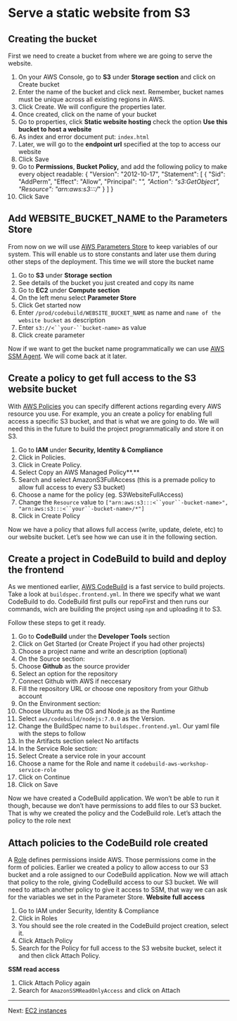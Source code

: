 # Serve a static website from S3

## Creating the bucket

First we need to create a bucket from where we are going to serve the website.

1. On your AWS Console, go to **S3** under **Storage section** and click on Create bucket
2. Enter the name of the bucket and click next. Remember, bucket names must be unique across all existing regions in AWS.
3. Click Create. We will configure the properties later.
4. Once created, click on the name of your bucket
5. Go to properties, click **Static website hosting** check the option **Use this bucket to host a website**
6. As index and error document put: `index.html`
7. Later, we will go to the **endpoint url** specified at the top to access our website
8. Click Save
9. Go to **Permissions**, **Bucket Policy,** and add the following policy to make every object readable:
      {
          "Version": "2012-10-17",
          "Statement": [
              {
                  "Sid": "AddPerm",
                  "Effect": "Allow",
                  "Principal": "*",
                  "Action": "s3:GetObject",
                  "Resource": "arn:aws:s3:::<your-bucket-name>/*"
              }
          ]
      }
10. Click Save


## Add WEBSITE_BUCKET_NAME to the Parameters Store

From now on we will use [AWS Parameters Store](http://docs.aws.amazon.com/systems-manager/latest/userguide/systems-manager-paramstore.html) to keep variables of our system. This will enable us to store constants and later use them during other steps of the deployment. This time we will store the bucket name


1. Go to **S3** under **Storage** **section**
2. See details of the bucket you just created and copy its name
3. Go to **EC2** under **Compute section**
4. On the left menu select **Parameter Store**
5. Click Get started now
6. Enter  `/prod/codebuild/WEBSITE_BUCKET_NAME` as name and `name of the website bucket` as description
7. Enter  `s3://<``your-``bucket-name>` as value
8. Click create parameter

Now if we want to get the bucket name programmatically we can use [AWS SSM Agent](http://docs.aws.amazon.com/systems-manager/latest/userguide/ssm-agent.html). We will come back at it later.


## Create a policy to get full access to the S3 website bucket

With [AWS Policies](http://docs.aws.amazon.com/IAM/latest/UserGuide/access_policies.html)  you can specify different actions regarding every AWS resource you use. For example, you an create a policy for enabling full access a specific S3 bucket, and that is what we are going to do. We will need this in the future to build the project programmatically and store it on S3.


1. Go to **IAM** under **Security, Identity & Compliance**
2. Click in Policies.
3. Click in Create Policy.
4. Select Copy an AWS Managed Policy**.**
5. Search and select AmazonS3FullAccess (this is a premade policy to allow full access to every S3 bucket)
6. Choose a name for the policy (eg. S3WebsiteFullAccess)
7. Change the `Resource` value to `["arn:aws:s3:::<``your``-bucket-name>", "arn:aws:s3:::<``your``-bucket-name>/*"]`
8. Click in Create Policy

Now we have a policy that allows full access (write, update, delete, etc) to our website bucket. 
Let’s see how we can use it in the following section.


## Create a project in CodeBuild to build and deploy the frontend

As we mentioned earlier, [AWS CodeBuild](https://aws.amazon.com/codebuild/) is a fast service to build projects. Take a look at `buildspec.frontend.yml`. In there we specify what we want CodeBuild to do. CodeBuild first pulls our repoFirst and then runs our commands, wich are building the project using `npm` and uploading it to S3.

Follow these steps to get it ready.

1. Go to **CodeBuild** under the **Developer Tools** section
2. Click on Get Started (or Create Project if you had other projects)
3. Choose a project name and write an description (optional)
4. On the Source section:
  1. Choose **Github** as the source provider
  2. Select an option for the repository
  3. Connect Github with AWS if neccesary
  4. Fill the repository URL or choose one repository from your Github account
5. On the Environment section:
  1. Choose Ubuntu as the OS and Node.js as the Runtime
  2. Select  `aws/codebuild/nodejs:7.0.0` as the Version.
  3. Change the BuildSpec name to `buildspec.frontend.yml`. Our yaml file with the steps to follow
6. In the Artifacts section select No artifacts
7. In the Service Role section:
  1. Select Create a service role in your account
  2. Choose a name for the Role and name it `codebuild-aws-workshop-service-role`
8. Click on Continue
9. Click on Save

Now we have created a CodeBuild application. We won’t be able to run it though, because we don’t have permissions to add files to our S3 bucket. That is why we created the policy and the CodeBuild role. Let’s attach the policy to the role next

## Attach policies to the CodeBuild role created

A [Role](http://docs.aws.amazon.com/IAM/latest/UserGuide/id_roles.html) defines permissions inside AWS. Those permissions come in the form of policies.
Earlier we created a policy to allow access to our S3 bucket and a role assigned to our CodeBuild application. Now we will attach that policy to the role, giving CodeBuild access to our S3 bucket. We will need to attach another policy to give it access to SSM, that way we can ask for the variables we set in the Parameter Store.
**Website full access**

1. Go to IAM under Security, Identity & Compliance
2. Click in Roles
3. You should see the role created in the CodeBuild project creation, select it.
4. Click Attach Policy
5. Search for the Policy for full access to the S3 website bucket, select it and then click Attach Policy.

**SSM read access**

1. Click Attach Policy again
2. Search for `AmazonSSMReadOnlyAccess` and click on Attach

---

Next: [EC2 instances](/workshop/s3-web-ec2-api-rds/02-EC2-instances.md)